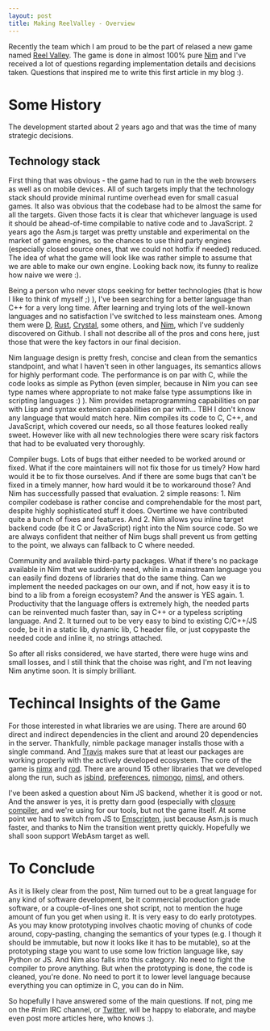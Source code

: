 ```yaml
---
layout: post
title: Making ReelValley - Overview
---
```


Recently the team which I am proud to be the part of relased a new game named
[Reel Valley](https://apps.facebook.com/reelvalley). The game is done in almost
100% pure [Nim](https://nim-lang.org) and I've received a lot of questions
regarding implementation details and decisions taken. Questions that inspired me
to write this first article in my blog :).

Some History
============
The development started about 2 years ago and that was the time of many
strategic decisions.

Technology stack
----------------
First thing that was obvious - the game had to run in the the web browsers as
well as on mobile devices. All of such targets imply that the technology stack
should provide minimal runtime overhead even for small casual games. It also
was obvious that the codebase had to be almost the same for all the targets.
Given those facts it is clear that whichever language is used it should be
ahead-of-time compilable to native code and to JavaScript. 2 years ago the
Asm.js target was pretty unstable and experimental on the market of game
engines, so the chances to use third party engines (especially closed source ones,
that we could not hotfix if needed) reduced.
The idea of what the game will look like was rather simple to assume that we
are able to make our own engine. Looking back now, its funny to realize how
naive we were :).

Being a person who never stops seeking for better technologies (that is how I
like to think of myself ;) ), I've been searching for a better language than C++
for a very long time. After learning and trying lots of the well-known languages
and no satisfaction I've switched to less mainsteam ones. Among them were
[D](https://dlang.org), [Rust](https://www.rust-lang.org),
[Crystal](https://crystal-lang.org), some others, and [Nim](https://crystal-lang.org),
which I've suddenly discovered on Github. I shall not describe all of the
pros and cons here, just those that were the key factors in our final decision.

Nim language design is pretty fresh, concise and clean from the
semantics standpoint, and what I haven't seen in other languages, its semantics
allows for highly performant code. The performance is on par with C, while the
code looks as simple as Python (even simpler, because in Nim you can see type
names where appropriate to not make false type assumptions like in scripting
languages :) ). Nim provides metaprogramming capabilities on par with Lisp
and syntax extension capabilities on par with... TBH I don't know any language
that would match here. Nim compiles its code to C, C++, and JavaScript, which
covered our needs, so all those features looked really sweet. However like with
all new technologies there were scary risk factors that had to be evaluated
very thoroughly.

Compiler bugs. Lots of bugs that either needed to be worked around or fixed.
What if the core maintainers will not fix those for us timely? How hard would
it be to fix those ourselves. And if there are some bugs that can't be fixed
in a timely manner, how hard would it be to workaround those? And Nim has
successfully passed that evaluation. 2 simple reasons: 1. Nim compiler codebase
is rather concise and comprehendable for the most part, despite highly
sophisticated stuff it does. Overtime we have contributed quite a bunch of fixes
and features. And 2. Nim allows you inline target backend code (be it C or
JavaScript) right into the Nim source code. So we are always confident that
neither of Nim bugs shall prevent us from getting to the point, we always can
fallback to C where needed.

Community and available third-party packages. What if there's no package available
in Nim that we suddenly need, while in a mainstream language you can easily find
dozens of libraries that do the same thing. Can we implement the needed packages
on our own, and if not, how easy it is to bind to a lib from a foreign ecosystem?
And the answer is YES again. 1. Productivity that the language offers is
extremely high, the needed parts can be reinvented much faster than, say in C++
or a typeless scripting language. And 2. It turned out to be very easy to bind
to existing C/C++/JS code, be it in a static lib, dynamic lib, C header file,
or just copypaste the needed code and inline it, no strings attached.

So after all risks considered, we have started, there were huge wins and small
losses, and I still think that the choise was right, and I'm not leaving Nim
anytime soon. It is simply brilliant.

Techincal Insights of the Game
==============================
For those interested in what libraries we are using. There are around 60 direct
and indirect dependencies in the client and around 20 dependencies in the server.
Thankfully, nimble package manager installs those with a single command. And
[Travis](https://travis-ci.org) makes sure that at least our packages are working
properly with the actively developed ecosystem.
The core of the game is [nimx](https://github.com/yglukhov/nimx) and [rod](https://github.com/yglukhov/rod).
There are around 15 other libraries that we developed along the run, such as
[jsbind](https://github.com/yglukhov/jsbind), [preferences](https://github.com/yglukhov/preferences),
[nimongo](https://github.com/SSPKrolik/nimongo), [nimsl](https://github.com/yglukhov/nimsl),
and others.

I've been asked a question about Nim JS backend, whether it is good or not. And
the answer is yes, it is pretty darn good (especially with
[closure compiler](https://github.com/yglukhov/closure_compiler), and we're using
for our tools, but not the game itself. At some point we had to switch from JS to
[Emscripten](https://emscripten.org), just because Asm.js is much faster, and
thanks to Nim the transition went pretty quickly. Hopefully we shall soon support
WebAsm target as well.

To Conclude
===========
As it is likely clear from the post, Nim turned out to be a great language for
any kind of software development, be it commercial production grade software,
or a couple-of-lines one shot script, not to mention the huge amount
of fun you get when using it. It is very easy to do early prototypes. As you may
know prototyping involves chaotic moving of chunks of code around, copy-pasting,
changing the semantics of your types (e.g. I though it should be immutable, but
now it looks like it has to be mutable), so at the prototyping stage you want to
use some low friction language like, say Python or JS. And Nim also falls into
this category. No need to fight the compiler to prove anything. But when the
prototyping is done, the code is cleaned, you're done. No need to port it to
lower level language because everything you can optimize in C, you can do in Nim.

So hopefully I have answered some of the main questions. If not, ping me on the #nim
IRC channel, or [Twitter](https://twitter.com/yglukhov), will be happy to elaborate,
and maybe even post more articles here, who knows :).
